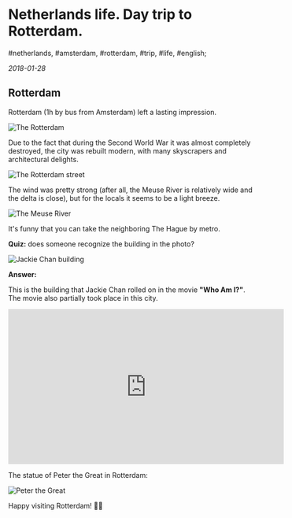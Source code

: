 # Netherlands life. Day trip to Rotterdam.

#netherlands, #amsterdam, #rotterdam, #trip, #life, #english;

_2018-01-28_

## Rotterdam

Rotterdam (1h by bus from Amsterdam) left a lasting impression.

![The Rotterdam](/images/netherlands-life-day-trip-to-rotterdam/1.jpg "The Rotterdam")

Due to the fact that during the Second World War it was almost completely destroyed, the city was rebuilt modern, with many skyscrapers and architectural delights.

![The Rotterdam street](/images/netherlands-life-day-trip-to-rotterdam/2.jpg "The Rotterdam street")

The wind was pretty strong (after all, the Meuse River is relatively wide and the delta is close), but for the locals it seems to be a light breeze.

![The Meuse River](/images/netherlands-life-day-trip-to-rotterdam/5.jpg "The Meuse River")

It's funny that you can take the neighboring The Hague by metro.


**Quiz:** does someone recognize the building in the photo?

![Jackie Chan building](/images/netherlands-life-day-trip-to-rotterdam/3.jpg "Jackie Chan building")

**Answer:**

This is the building that Jackie Chan rolled on in the movie **"Who Am I?"**. The movie also partially took place in this city.

<div class="responsive-iframe">
<iframe width="560" height="315" src="https://www.youtube.com/embed/ticE-Eg7I8o" frameborder="0" allow="accelerometer; autoplay; encrypted-media; gyroscope; picture-in-picture" allowfullscreen></iframe>
</div>

The statue of Peter the Great in Rotterdam:

![Peter the Great](/images/netherlands-life-day-trip-to-rotterdam/4.jpg "Peter the Great")

Happy visiting Rotterdam! ✌🏼
